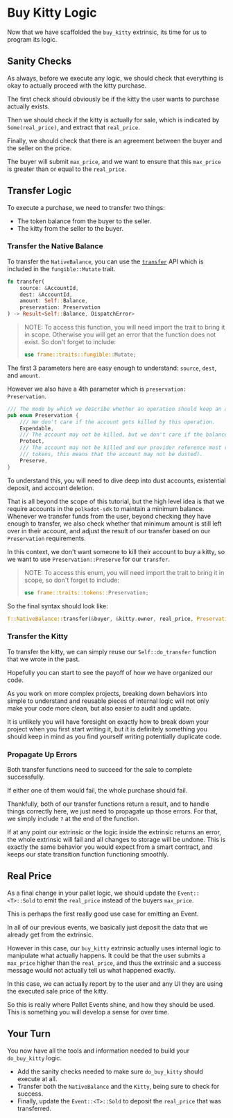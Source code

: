 # Buy Kitty Logic

Now that we have scaffolded the `buy_kitty` extrinsic, its time for us to program its logic.

## Sanity Checks

As always, before we execute any logic, we should check that everything is okay to actually proceed with the kitty purchase.

The first check should obviously be if the kitty the user wants to purchase actually exists.

Then we should check if the kitty is actually for sale, which is indicated by `Some(real_price)`, and extract that `real_price`.

Finally, we should check that there is an agreement between the buyer and the seller on the price.

The buyer will submit `max_price`, and we want to ensure that this `max_price` is greater than or equal to the `real_price`.

## Transfer Logic

To execute a purchase, we need to transfer two things:

- The token balance from the buyer to the seller.
- The kitty from the seller to the buyer.

### Transfer the Native Balance

To transfer the `NativeBalance`, you can use the [`transfer`](https://docs.rs/frame-support/38.0.0/frame_support/traits/tokens/fungible/trait.Mutate.html#method.transfer) API which is included in the `fungible::Mutate` trait.

```rust
fn transfer(
    source: &AccountId,
    dest: &AccountId,
    amount: Self::Balance,
    preservation: Preservation
) -> Result<Self::Balance, DispatchError>
```

> NOTE: To access this function, you will need import the trait to bring it in scope. Otherwise you will get an error that the function does not exist. So don't forget to include:
>
> ```rust
> use frame::traits::fungible::Mutate;
> ```

The first 3 parameters here are easy enough to understand: `source`, `dest`, and `amount`.

However we also have a 4th parameter which is `preservation: Preservation`.

```rust
/// The mode by which we describe whether an operation should keep an account alive.
pub enum Preservation {
	/// We don't care if the account gets killed by this operation.
	Expendable,
	/// The account may not be killed, but we don't care if the balance gets dusted.
	Protect,
	/// The account may not be killed and our provider reference must remain (in the context of
	/// tokens, this means that the account may not be dusted).
	Preserve,
}
```

To understand this, you will need to dive deep into dust accounts, existential deposit, and account deletion.

That is all beyond the scope of this tutorial, but the high level idea is that we require accounts in the `polkadot-sdk` to maintain a minimum balance. Whenever we transfer funds from the user, beyond checking they have enough to transfer, we also check whether that minimum amount is still left over in their account, and adjust the result of our transfer based on our `Preservation` requirements.

In this context, we don't want someone to kill their account to buy a kitty, so we want to use `Preservation::Preserve` for our `transfer`.

> NOTE: To access this enum, you will need import the trait to bring it in scope, so don't forget to include:
>
> ```rust
> use frame::traits::tokens::Preservation;
> ```

So the final syntax should look like:

```rust
T::NativeBalance::transfer(&buyer, &kitty.owner, real_price, Preservation::Preserve)?;
```

### Transfer the Kitty

To transfer the kitty, we can simply reuse our `Self::do_transfer` function that we wrote in the past.

Hopefully you can start to see the payoff of how we have organized our code.

As you work on more complex projects, breaking down behaviors into simple to understand and reusable pieces of internal logic will not only make your code more clean, but also easier to audit and update.

It is unlikely you will have foresight on exactly how to break down your project when you first start writing it, but it is definitely something you should keep in mind as you find yourself writing potentially duplicate code.

### Propagate Up Errors

Both transfer functions need to succeed for the sale to complete successfully.

If either one of them would fail, the whole purchase should fail.

Thankfully, both of our transfer functions return a result, and to handle things correctly here, we just need to propagate up those errors. For that, we simply include `?` at the end of the function.

If at any point our extrinsic or the logic inside the extrinsic returns an error, the whole extrinsic will fail and all changes to storage will be undone. This is exactly the same behavior you would expect from a smart contract, and keeps our state transition function functioning smoothly.

## Real Price

As a final change in your pallet logic, we should update the `Event::<T>::Sold` to emit the `real_price` instead of the buyers `max_price`.

This is perhaps the first really good use case for emitting an Event.

In all of our previous events, we basically just deposit the data that we already get from the extrinsic.

However in this case, our `buy_kitty` extrinsic actually uses internal logic to manipulate what actually happens. It could be that the user submits a `max_price` higher than the `real_price`, and thus the extrinsic and a success message would not actually tell us what happened exactly.

In this case, we can actually report by to the user and any UI they are using the executed sale price of the kitty.

So this is really where Pallet Events shine, and how they should be used. This is something you will develop a sense for over time.

## Your Turn

You now have all the tools and information needed to build your `do_buy_kitty` logic.

- Add the sanity checks needed to make sure `do_buy_kitty` should execute at all.
- Transfer both the `NativeBalance` and the `Kitty`, being sure to check for success.
- Finally, update the `Event::<T>::Sold` to deposit the `real_price` that was transferred.
